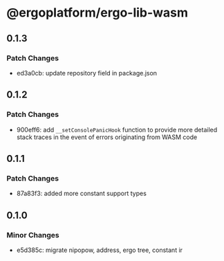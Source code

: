 # @ergoplatform/ergo-lib-wasm

## 0.1.3

### Patch Changes

- ed3a0cb: update repository field in package.json

## 0.1.2

### Patch Changes

- 900eff6: add `__setConsolePanicHook` function to provide more detailed stack traces in the event of errors originating from WASM code

## 0.1.1

### Patch Changes

- 87a83f3: added more constant support types

## 0.1.0

### Minor Changes

- e5d385c: migrate nipopow, address, ergo tree, constant ir
